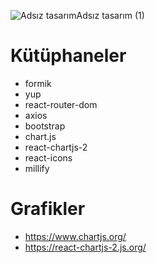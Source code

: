 
![Adsız tasarım![Adsız tasarım (1)](https://github.com/bahattinzengin/coin/assets/140658226/4f62676c-baa9-4cbc-913d-05969c257bea)
](https://github.com/bahattinzengin/coin/assets/140658226/c8093dcf-2ab3-4445-a38a-185bd0c7feb1)


# Kütüphaneler

- formik
- yup
- react-router-dom
- axios
- bootstrap
- chart.js
- react-chartjs-2
- react-icons
- millify

# Grafikler


- https://www.chartjs.org/
- https://react-chartjs-2.js.org/
